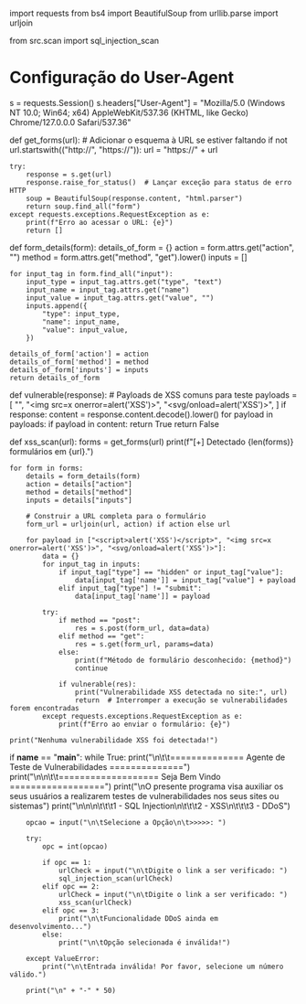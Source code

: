 import requests
from bs4 import BeautifulSoup
from urllib.parse import urljoin

from src.scan import sql_injection_scan

# Configuração do User-Agent
s = requests.Session()
s.headers["User-Agent"] = "Mozilla/5.0 (Windows NT 10.0; Win64; x64) AppleWebKit/537.36 (KHTML, like Gecko) Chrome/127.0.0.0 Safari/537.36"

def get_forms(url):
    # Adicionar o esquema à URL se estiver faltando
    if not url.startswith(("http://", "https://")):
        url = "https://" + url

    try:
        response = s.get(url)
        response.raise_for_status()  # Lançar exceção para status de erro HTTP
        soup = BeautifulSoup(response.content, "html.parser")
        return soup.find_all("form")
    except requests.exceptions.RequestException as e:
        print(f"Erro ao acessar o URL: {e}")
        return []

def form_details(form):
    details_of_form = {}
    action = form.attrs.get("action", "")
    method = form.attrs.get("method", "get").lower()
    inputs = []

    for input_tag in form.find_all("input"):
        input_type = input_tag.attrs.get("type", "text")
        input_name = input_tag.attrs.get("name")
        input_value = input_tag.attrs.get("value", "")
        inputs.append({
            "type": input_type,
            "name": input_name,
            "value": input_value,
        })
    
    details_of_form['action'] = action
    details_of_form['method'] = method
    details_of_form['inputs'] = inputs
    return details_of_form

def vulnerable(response):
    # Payloads de XSS comuns para teste
    payloads = [
        "<script>alert('XSS')</script>",
        "<img src=x onerror=alert('XSS')>",
        "<svg/onload=alert('XSS')>",
    ]
    if response:
        content = response.content.decode().lower()
        for payload in payloads:
            if payload in content:
                return True
    return False

def xss_scan(url):
    forms = get_forms(url)
    print(f"[+] Detectado {len(forms)} formulários em {url}.")

    for form in forms:
        details = form_details(form)
        action = details["action"]
        method = details["method"]
        inputs = details["inputs"]
        
        # Construir a URL completa para o formulário
        form_url = urljoin(url, action) if action else url

        for payload in ["<script>alert('XSS')</script>", "<img src=x onerror=alert('XSS')>", "<svg/onload=alert('XSS')>"]:
            data = {}
            for input_tag in inputs:
                if input_tag["type"] == "hidden" or input_tag["value"]:
                    data[input_tag['name']] = input_tag["value"] + payload
                elif input_tag["type"] != "submit":
                    data[input_tag['name']] = payload

            try:
                if method == "post":
                    res = s.post(form_url, data=data)
                elif method == "get":
                    res = s.get(form_url, params=data)
                else:
                    print(f"Método de formulário desconhecido: {method}")
                    continue
                
                if vulnerable(res):
                    print("Vulnerabilidade XSS detectada no site:", url)
                    return  # Interromper a execução se vulnerabilidades forem encontradas
            except requests.exceptions.RequestException as e:
                print(f"Erro ao enviar o formulário: {e}")

    print("Nenhuma vulnerabilidade XSS foi detectada!")

if __name__ == "__main__":
    while True:
        print("\n\t\t============== Agente de Teste de Vulnerabilidades ==============")
        print("\n\n\t\t=================== Seja Bem Vindo ==================")
        print("\nO presente programa visa auxiliar os seus usuários a realizarem testes de vulnerabilidades nos seus sites ou sistemas")
        print("\n\n\n\t\t\t1 - SQL Injection\n\t\t\t2 - XSS\n\t\t\t3 - DDoS")
        
        opcao = input("\n\tSelecione a Opção\n\t>>>>>: ")
        
        try:
            opc = int(opcao)
            
            if opc == 1:
                urlCheck = input("\n\tDigite o link a ser verificado: ")
                sql_injection_scan(urlCheck)
            elif opc == 2:
                urlCheck = input("\n\tDigite o link a ser verificado: ")
                xss_scan(urlCheck)
            elif opc == 3:
                print("\n\tFuncionalidade DDoS ainda em desenvolvimento...")
            else:
                print("\n\tOpção selecionada é inválida!")
        
        except ValueError:
            print("\n\tEntrada inválida! Por favor, selecione um número válido.")

        print("\n" + "-" * 50)
